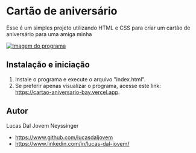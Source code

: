 
# Cartão de aniversário

Esse é um simples projeto utilizando HTML e CSS para criar um cartão de aniversário para uma amiga minha

[![Imagem do programa](https://github.com/user-attachments/assets/928c3e17-9970-44c3-b6e4-b3589c0f0869)](https://cartao-aniversario-bay.vercel.app)



## Instalação e iniciação

1. Instale o programa e execute o arquivo "index.html".
2. Se preferir apenas visualizar o programa, acesse este link: https://cartao-aniversario-bay.vercel.app.
## Autor
Lucas Dal Jovem Neyssinger

- https://www.github.com/lucasdaljovem
- https://www.linkedin.com/in/lucas-dal-jovem/

   

